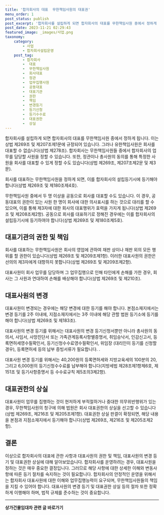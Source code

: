 ```yaml
---
title: '합자회사의 대표  무한책임사원의 대표권'
menu_order: 1
post_status: publish
post_excerpt: '합자회사를 설립하게 되면 합자회사의 대표를 무한책임사원 중에서 정하게 됩니다. 이는 상법 제269조 및 제207조제1문에 규정되어 있습니다. 그러나 유한책임사원은 회사를 대표할 수 없습니다 상법 제278조 . 합자회사는 무한책임사원들 중에서 합자회사의 업무를 담당할 사원을 정할 수 있습니다. 또한, 정관이나 총사원의 동의를 통해 특정한 사원을 회사를 대표할 수 있게 정할 수도 있습니다 상법 제269조, 제207조제2문 및 제3문 .'
post_date: 2023-11-21 02:29:43
featured_image: _images/사업.png
taxonomy:
    category:
        - 사업
        - 합자회사설립운영
    post_tag:
        - 합자회사
        -  대표
        -  무한책임사원
        -  회사대표
        -  정관
        -  업무집행사원
        -  공동대표
        -  대표기관
        -  권한
        -  책임
        -  변경등기
        -  등기신청
        -  등기수수료
        -  대표권한
        -  상실
---
```



합자회사를 설립하게 되면 합자회사의 대표를 무한책임사원 중에서 정하게 됩니다. 이는 상법 제269조 및 제207조제1문에 규정되어 있습니다. 그러나 유한책임사원은 회사를 대표할 수 없습니다(상법 제278조). 합자회사는 무한책임사원들 중에서 합자회사의 업무를 담당할 사원을 정할 수 있습니다. 또한, 정관이나 총사원의 동의를 통해 특정한 사원을 회사를 대표할 수 있게 정할 수도 있습니다(상법 제269조, 제207조제2문 및 제3문). 

회사를 대표하는 무한책임사원을 정하게 되면, 이를 합자회사의 설립등기시에 등기해야 합니다(상법 제269조 및 제180조제4호). 

무한책임사원 중에서 두 명 이상을 공동으로 회사를 대표할 수도 있습니다. 이 경우, 공동대표의 권한이 있는 사원 한 명이 회사에 대한 의사표시를 하는 것으로 대리를 할 수 있으며, 이를 통해 제3자에 대한 회사의 대표행위가 효력을 가지게 됩니다(상법 제269조 및 제208조제2항). 공동으로 회사를 대표하기로 정해진 경우에는 이를 합자회사의 설립등기시에 등기하여야 합니다(상법 제269조 및 제180조제5호). 

## 대표기관의 권한 및 책임

회사를 대표하는 무한책임사원은 회사의 영업에 관하여 재판 상이나 재판 외의 모든 행위를 할 권한이 있습니다(상법 제269조 및 제209조제1항). 이러한 대표사원의 권한은 선의의 제3자에게 대항하지 못합니다(상법 제269조 및 제209조제2항). 

대표사원이 회사 업무를 담당하며 그 업무집행으로 인해 타인에게 손해를 가한 경우, 회사는 그 사원과 연대하여 손해를 배상해야 합니다(상법 제269조 및 제210조). 

## 대표사원의 변경

대표사원이 변경되는 경우에는 해당 변경에 대한 등기를 해야 합니다. 본점소재지에서는 변경 등기를 2주 이내에, 지점소재지에서는 3주 이내에 해당 관할 법원 등기소에 등기를 해야 합니다(상법 제269조 및 제183조).

대표사원의 변경 등기를 위해서는 대표사원의 변경 등기신청서뿐만 아니라 총사원의 동의서, 사임서, 사망진단서 또는 가족관계등록사항별증명서, 취임승낙서, 인감신고서, 등록면허세영수필확인서, 등기신청수수료영수필확인서, 위임장 (대리인이 등기를 신청할 경우), 등록면허세 등의 납부 증빙서류가 필요합니다.      . 

대표사원 변경 등기를 위해서는 40,200원의 등록면허세와 지방교육세의 100분의 20, 그리고 6,000원의 등기신청수수료를 납부해야 합니다(지방세법 제28조제1항제6호, 제151조 및 등기사항증명서 등 수수료규칙 제5조의3제2항).

## 대표권한의 상실

대표사원이 업무를 집행하는 것이 현저하게 부적절하거나 중대한 의무위반행위가 있는 경우, 무한책임사원의 청구에 의해 법원은 회사 대표권한의 상실을 선고할 수 있습니다(상법 제269조, 제216조 및 제205조제1항). 대표권한 상실 판결이 확정되면, 해당 내용을 본점과 지점소재지에서 등기해야 합니다(상법 제269조, 제216조 및 제205조제2항).

## 결론

이상으로 합자회사의 대표에 관한 사항과 대표사원의 권한 및 책임, 대표사원의 변경 등기 및 대표권한 상실에 대해 알아보았습니다. 합자회사를 운영하려는 경우, 대표사원을 정하는 것은 매우 중요한 결정입니다. 그러므로 해당 사항에 대한 상세한 이해와 변동사항에 따른 등기 절차를 숙지하는 것이 필요합니다. 합자회사의 안정적인 운영을 위해서는 합자회사 대표사원에 대한 이해와 업무집행능력이 요구되며, 무한책임사원들의 책임을 지킬 수 있어야 합니다. 대표사원의 변경 등기 및 대표권한 상실 등의 절차 또한 정확하게 이행해야 하며, 법적 규제를 준수하는 것이 중요합니다.
<!-- wp:separator -->
<hr class="wp-block-separator has-alpha-channel-opacity"/>
<!-- /wp:separator -->

<!-- wp:group {"backgroundColor":"base","layout":{"type":"constrained"}} -->
<div class="wp-block-group has-base-background-color has-background"><!-- wp:paragraph {"align":"center","fontSize":"medium"} -->
<p class="has-text-align-center has-large-font-size"><strong>상가건물임대차 관련 글 바로가기</strong></p>
<!-- /wp:paragraph -->


<!-- wp:latest-posts
{"categories":[{"id":22580,"count":19,"description":"","link":"https://uknowlaw.com/category/%ec%83%81%ea%b0%80%ea%b1%b4%eb%ac%bc%ec%9e%84%eb%8c%80%ec%b0%a8/","name":"상가건물임대차","slug":"상가건물임대차","taxonomy":"category","parent":0,"meta":[],"_links":{"self":[{"href":"https://uknowlaw.com/wp-json/wp/v2/categories/22580"}],"collection":[{"href":"https://uknowlaw.com/wp-json/wp/v2/categories"}],"about":[{"href":"https://uknowlaw.com/wp-json/wp/v2/taxonomies/category"}],"wp:post_type":[{"href":"https://uknowlaw.com/wp-json/wp/v2/posts?categories=22580"}],"curies":[{"name":"wp","href":"https://api.w.org/{rel}","templated":true}]}}],"postsToShow":100,"excerptLength":28,"postLayout":"grid","columns":2,"featuredImageAlign":"left","featuredImageSizeSlug":"large","fontSize":"small"} /--></div>
<!-- /wp:group -->